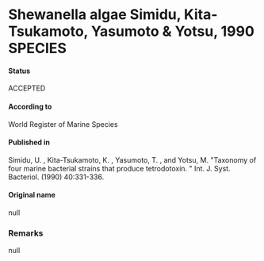 Shewanella algae Simidu, Kita-Tsukamoto, Yasumoto & Yotsu, 1990 SPECIES
=======

#### Status
ACCEPTED

#### According to
World Register of Marine Species

#### Published in
Simidu, U. , Kita-Tsukamoto, K. , Yasumoto, T. , and Yotsu, M. "Taxonomy of four marine bacterial strains that produce tetrodotoxin. " Int. J. Syst. Bacteriol. (1990) 40:331-336.

#### Original name
null

### Remarks
null